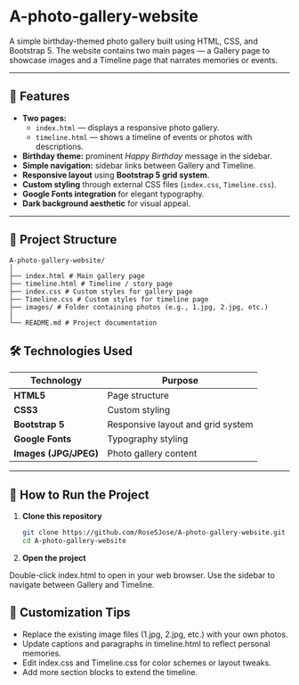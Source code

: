 # A-photo-gallery-website
A simple birthday-themed photo gallery built using HTML, CSS, and Bootstrap 5.
The website contains two main pages — a Gallery page to showcase images and a Timeline page that narrates memories or events.

---
## 🌟 Features

- **Two pages:**
  - `index.html` — displays a responsive photo gallery.
  - `timeline.html` — shows a timeline of events or photos with descriptions.
- **Birthday theme:** prominent *Happy Birthday* message in the sidebar.
- **Simple navigation:** sidebar links between Gallery and Timeline.
- **Responsive layout** using **Bootstrap 5 grid system**.
- **Custom styling** through external CSS files (`index.css`, `Timeline.css`).
- **Google Fonts integration** for elegant typography.
- **Dark background aesthetic** for visual appeal.

---
## 🧱 Project Structure

```
A-photo-gallery-website/
│
├── index.html # Main gallery page
├── timeline.html # Timeline / story page
├── index.css # Custom styles for gallery page
├── Timeline.css # Custom styles for timeline page
├── images/ # Folder containing photos (e.g., 1.jpg, 2.jpg, etc.)
│
└── README.md # Project documentation
```

## 🛠️ Technologies Used

| Technology | Purpose |
|-------------|----------|
| **HTML5** | Page structure |
| **CSS3** | Custom styling |
| **Bootstrap 5** | Responsive layout and grid system |
| **Google Fonts** | Typography styling |
| **Images (JPG/JPEG)** | Photo gallery content |

---

## 🚀 How to Run the Project

1. **Clone this repository**
   ```bash
   git clone https://github.com/RoseSJose/A-photo-gallery-website.git
   cd A-photo-gallery-website
2. **Open the project**

  Double-click index.html to open in your web browser.
  Use the sidebar to navigate between Gallery and Timeline.

## 💅 Customization Tips

  - Replace the existing image files (1.jpg, 2.jpg, etc.) with your own photos.
  - Update captions and paragraphs in timeline.html to reflect personal memories.
  - Edit index.css and Timeline.css for color schemes or layout tweaks.
  - Add more section blocks to extend the timeline.
